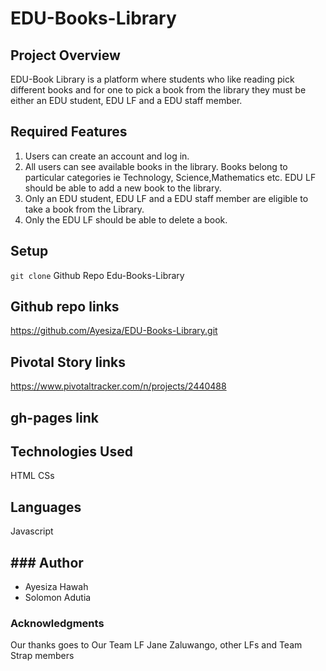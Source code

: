 # EDU-Books-Library
## Project Overview 
EDU-Book Library is a platform where students who like reading pick different books and for one to pick a book from the library they must be either an EDU student, EDU LF and a EDU staff member.

## Required Features
1. Users can create an account and log in.
2. All users can see available books in the library.
Books belong to particular categories ie Technology, Science,Mathematics etc.
EDU LF should be able to add a new book to the library.
5. Only an EDU student, EDU LF and a EDU staff member are eligible to take a book from the Library.
6. Only the EDU LF should be able to delete a book.

## Setup
 `git clone` Github Repo Edu-Books-Library

## Github repo links
 https://github.com/Ayesiza/EDU-Books-Library.git

## Pivotal Story links
 https://www.pivotaltracker.com/n/projects/2440488

## gh-pages link


## Technologies Used
  HTML
  CSs 
## Languages
 Javascript

## ### Author

- Ayesiza Hawah
- Solomon Adutia

### Acknowledgments
 
 Our thanks goes to Our Team LF Jane Zaluwango, other LFs and Team Strap members